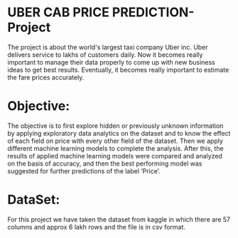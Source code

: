 # UBER CAB PRICE PREDICTION-Project

The project is about the world's largest taxi company Uber inc. Uber delivers service to lakhs of customers daily. Now it becomes really important to manage their data properly to come up with new business ideas to get best results. Eventually, it becomes really important to estimate the fare prices accurately.

# Objective:
The objective is to first explore hidden or previously unknown information by applying exploratory data analytics on the dataset and to know the effect of each field on price with every other field of the dataset. Then we apply different machine learning models to complete the analysis. After this, the results of applied machine learning models were compared and analyzed on the basis of accuracy, and then the best performing model was suggested for further predictions of the label ‘Price’.

# DataSet:
For this project we have taken the dataset from kaggle in which there are 57 columns and approx 6 lakh rows and the file is in csv format.

